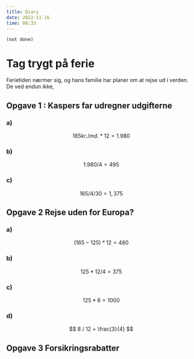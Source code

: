 ```yaml
---
title: Diary
date: 2022-11-16
time: 08:33
---
```


```tasks
(not done)
```

# Tag trygt på ferie

Ferietiden nærmer sig, og hans familie har planer om at rejse ud i verden. De ved endun ikke, 

## Opgave 1 : Kaspers far udregner udgifterne

### a)

$$
165 kr. / md. * 12 = 1.980
$$

### b)

$$
1.980 / 4 = 495
$$

### c)

$$
165 / 4 / 30 = 1,375
$$

## Opgave 2 Rejse uden for Europa? 


### a)

$$
(165 - 125) * 12 = 480
$$

### b)

$$
125 * 12 / 4 = 375
$$

### c)

$$ 
125 * 8 = 1000
$$

### d)

$$
8 / 12 = \frac{3}{4}
$$

## Opgave 3 Forsikringsrabatter
